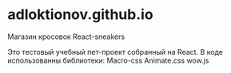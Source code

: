 # adloktionov.github.io

Магазин кросовок React-sneakers


Это тестовый учебный пет-проект собранный на React.
В коде использованны библиотеки:
Macro-css
Animate.css
wow.js
